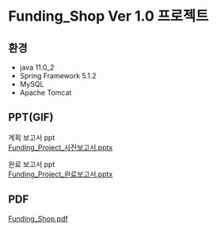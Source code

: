 # Funding_Shop Ver 1.0 프로젝트

 
## 환경

- java 11.0_2
- Spring Framework 5.1.2
- MySQL 
- Apache Tomcat 
 
 
## PPT(GIF)
계획 보고서 ppt<br>
[Funding_Project_사전보고서.pptx](https://github.com/codingdobby/Funding_Shop/files/6834339/Funding_Project_.pptx)

완료 보고서 ppt<br>
[Funding_Project_완료보고서.pptx](https://github.com/codingdobby/Funding_Shop/files/6834341/Funding_Project_.pptx)

## PDF

[Funding_Shop.pdf](https://github.com/codingdobby/Funding_Shop/files/6834361/Funding_Shop.pdf)

